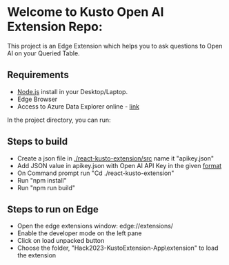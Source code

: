 # Welcome to Kusto Open AI Extension Repo:

This project is an Edge Extension which helps you to ask questions to Open AI on your Queried Table.

## Requirements

- [Node.js](https://nodejs.org/en) install in your Desktop/Laptop.
- Edge Browser
- Access to Azure Data Explorer online - [link](https://dataexplorer.azure.com/)

In the project directory, you can run:

## Steps to build

- Create a json file in [./react-kusto-extension/src](./react-kusto-extension/src) name it "apikey.json"
- Add JSON value in apikey.json with Open AI API Key in the given [format](ApiKeyFormat.json)
- On Command prompt run "Cd ./react-kusto-extension"
- Run "npm install"
- Run "npm run build"

## Steps to run on Edge

 - Open the edge extensions window: edge://extensions/
 - Enable the developer mode on the left pane
 - Click on load unpacked button
 - Choose the folder, "Hack2023-KustoExtension-App\extension" to load the extension

